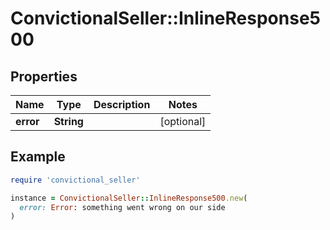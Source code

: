 # ConvictionalSeller::InlineResponse500

## Properties

| Name | Type | Description | Notes |
| ---- | ---- | ----------- | ----- |
| **error** | **String** |  | [optional] |

## Example

```ruby
require 'convictional_seller'

instance = ConvictionalSeller::InlineResponse500.new(
  error: Error: something went wrong on our side
)
```

